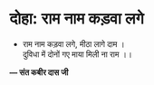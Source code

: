 # दोहा: राम नाम कड़वा लगे

- राम नाम कड़वा लगे, मीठा लागे दाम ।\
  दुविधा में दोनों गए माया मिली ना राम ।।

**— संत कबीर दास जी**
